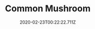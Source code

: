 ---
templateKey: blog-post
featuredpost: false
date: 2020-02-23T00:22:22.711Z
title: Common Mushroom
description: Slightly nutty, with good texture.
type: forage
sellPrice: 40
energy: 38
health: 17
featuredimage: /img/Common_Mushroom.png
tags:
  - Spring
  - Summer
  - The Mines
  - Farm
  - Secret Woods
  - Fried Mushroom
  - Stir Fry
  - Tom Kha Soup
  - Fall Foraging Bundle
  - forageable
  - Town
  - Mountain
  - Forest
  - Secret Woods
  - Mines
---